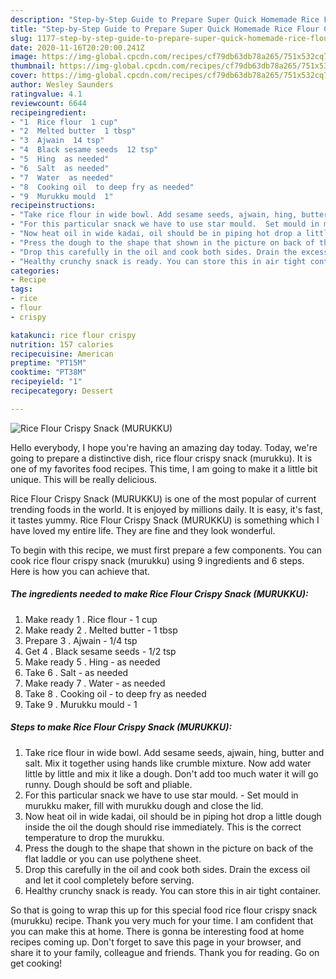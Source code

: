 ```yaml
---
description: "Step-by-Step Guide to Prepare Super Quick Homemade Rice Flour Crispy Snack (MURUKKU)"
title: "Step-by-Step Guide to Prepare Super Quick Homemade Rice Flour Crispy Snack (MURUKKU)"
slug: 1177-step-by-step-guide-to-prepare-super-quick-homemade-rice-flour-crispy-snack-murukku
date: 2020-11-16T20:20:00.241Z
image: https://img-global.cpcdn.com/recipes/cf79db63db78a265/751x532cq70/rice-flour-crispy-snack-murukku-recipe-main-photo.jpg
thumbnail: https://img-global.cpcdn.com/recipes/cf79db63db78a265/751x532cq70/rice-flour-crispy-snack-murukku-recipe-main-photo.jpg
cover: https://img-global.cpcdn.com/recipes/cf79db63db78a265/751x532cq70/rice-flour-crispy-snack-murukku-recipe-main-photo.jpg
author: Wesley Saunders
ratingvalue: 4.1
reviewcount: 6644
recipeingredient:
- "1  Rice flour  1 cup"
- "2  Melted butter  1 tbsp"
- "3  Ajwain  14 tsp"
- "4  Black sesame seeds  12 tsp"
- "5  Hing  as needed"
- "6  Salt  as needed"
- "7  Water  as needed"
- "8  Cooking oil  to deep fry as needed"
- "9  Murukku mould  1"
recipeinstructions:
- "Take rice flour in wide bowl. Add sesame seeds, ajwain, hing, butter and salt. Mix it together using hands like crumble mixture. Now add water little by little and mix it like a dough. Don&#39;t add too much water it will go runny. Dough should be soft and pliable."
- "For this particular snack we have to use star mould.  Set mould in murukku maker, fill with murukku dough and close the lid."
- "Now heat oil in wide kadai, oil should be in piping hot drop a little dough inside the oil the dough should rise immediately. This is the correct temperature to drop the murukku."
- "Press the dough to the shape that shown in the picture on back of the flat laddle or you can use polythene sheet."
- "Drop this carefully in the oil and cook both sides. Drain the excess oil and let it cool completely before serving."
- "Healthy crunchy snack is ready. You can store this in air tight container."
categories:
- Recipe
tags:
- rice
- flour
- crispy

katakunci: rice flour crispy 
nutrition: 157 calories
recipecuisine: American
preptime: "PT15M"
cooktime: "PT38M"
recipeyield: "1"
recipecategory: Dessert

---
```



![Rice Flour Crispy Snack (MURUKKU)](https://img-global.cpcdn.com/recipes/cf79db63db78a265/751x532cq70/rice-flour-crispy-snack-murukku-recipe-main-photo.jpg)

Hello everybody, I hope you're having an amazing day today. Today, we're going to prepare a distinctive dish, rice flour crispy snack (murukku). It is one of my favorites food recipes. This time, I am going to make it a little bit unique. This will be really delicious.

Rice Flour Crispy Snack (MURUKKU) is one of the most popular of current trending foods in the world. It is enjoyed by millions daily. It is easy, it's fast, it tastes yummy. Rice Flour Crispy Snack (MURUKKU) is something which I have loved my entire life. They are fine and they look wonderful.




To begin with this recipe, we must first prepare a few components. You can cook rice flour crispy snack (murukku) using 9 ingredients and 6 steps. Here is how you can achieve that.

<!--inarticleads1-->

##### The ingredients needed to make Rice Flour Crispy Snack (MURUKKU):

1. Make ready 1 . Rice flour - 1 cup
1. Make ready 2 . Melted butter - 1 tbsp
1. Prepare 3 . Ajwain - 1/4 tsp
1. Get 4 . Black sesame seeds - 1/2 tsp
1. Make ready 5 . Hing - as needed
1. Take 6 . Salt - as needed
1. Make ready 7 . Water - as needed
1. Take 8 . Cooking oil - to deep fry as needed
1. Take 9 . Murukku mould - 1




<!--inarticleads2-->

##### Steps to make Rice Flour Crispy Snack (MURUKKU):

1. Take rice flour in wide bowl. Add sesame seeds, ajwain, hing, butter and salt. Mix it together using hands like crumble mixture. Now add water little by little and mix it like a dough. Don&#39;t add too much water it will go runny. Dough should be soft and pliable.
1. For this particular snack we have to use star mould.  - Set mould in murukku maker, fill with murukku dough and close the lid.
1. Now heat oil in wide kadai, oil should be in piping hot drop a little dough inside the oil the dough should rise immediately. This is the correct temperature to drop the murukku.
1. Press the dough to the shape that shown in the picture on back of the flat laddle or you can use polythene sheet.
1. Drop this carefully in the oil and cook both sides. Drain the excess oil and let it cool completely before serving.
1. Healthy crunchy snack is ready. You can store this in air tight container.




So that is going to wrap this up for this special food rice flour crispy snack (murukku) recipe. Thank you very much for your time. I am confident that you can make this at home. There is gonna be interesting food at home recipes coming up. Don't forget to save this page in your browser, and share it to your family, colleague and friends. Thank you for reading. Go on get cooking!
